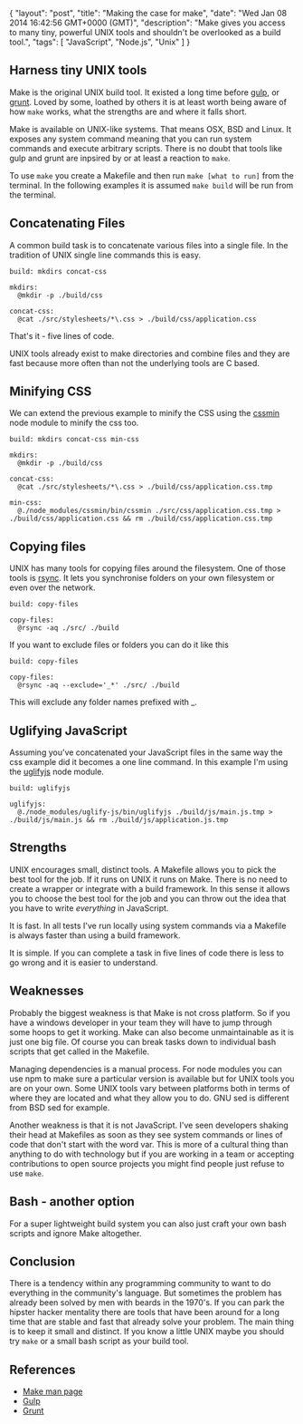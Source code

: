 {
  "layout": "post",
  "title": "Making the case for make",
  "date": "Wed Jan 08 2014 16:42:56 GMT+0000 (GMT)",
  "description": "Make gives you access to many tiny, powerful UNIX tools and shouldn't be overlooked as a build tool.",
  "tags": [
    "JavaScript",
    "Node.js",
    "Unix"
  ]
}

## Harness tiny UNIX tools

Make is the original UNIX build tool. It existed a long time before [gulp][2], or [grunt][3]. Loved by some, loathed by others it is at least worth being aware of how `make` works, what the strengths are and where it falls short.

Make is available on UNIX-like systems. That means OSX, BSD and Linux. It exposes any system command meaning that you can run system commands and execute arbitrary scripts. There is no doubt that tools like gulp and grunt are inpsired by or at least a reaction to `make`. 

To use `make` you create a Makefile and then run `make [what to run]` from the terminal. In the following examples it is assumed `make build` will be run from the terminal.

## Concatenating Files

A common build task is to concatenate various files into a single file. In the tradition of UNIX single line commands this is easy.

    build: mkdirs concat-css

    mkdirs:
      @mkdir -p ./build/css

    concat-css:
      @cat ./src/stylesheets/*\.css > ./build/css/application.css

That's it - five lines of code. 

UNIX tools already exist to make directories and combine files and they are fast because more often than not the underlying tools are C based. 

## Minifying CSS

We can extend the previous example to minify the CSS using the [cssmin][5] node module to minify the css too.

    build: mkdirs concat-css min-css

    mkdirs:
      @mkdir -p ./build/css

    concat-css:
      @cat ./src/stylesheets/*\.css > ./build/css/application.css.tmp

    min-css:
      @./node_modules/cssmin/bin/cssmin ./src/css/application.css.tmp > ./build/css/application.css && rm ./build/css/application.css.tmp

## Copying files

UNIX has many tools for copying files around the filesystem. One of those tools is [rsync][4]. It lets you synchronise folders on your own filesystem or even over the network.

    build: copy-files

    copy-files:
      @rsync -aq ./src/ ./build

If you want to exclude files or folders you can do it like this

    build: copy-files

    copy-files:
      @rsync -aq --exclude='_*' ./src/ ./build

This will exclude any folder names prefixed with \_.

## Uglifying JavaScript

Assuming you've concatenated your JavaScript files in the same way the css example did it becomes a one line command. In this example I'm using the [uglifyjs][6] node module.

    build: uglifyjs 

    uglifyjs:
      @./node_modules/uglify-js/bin/uglifyjs ./build/js/main.js.tmp > ./build/js/main.js && rm ./build/js/application.js.tmp

## Strengths

UNIX encourages small, distinct tools. A Makefile allows you to pick the best tool for the job. If it runs on UNIX it runs on Make. There is no need to create a wrapper or integrate with a build framework. In this sense it allows you to choose the best tool for the job and you can throw out the idea that you have to write *everything* in JavaScript.

It is fast. In all tests I've run locally using system commands via a Makefile is always faster than using a build framework.

It is simple. If you can complete a task in five lines of code there is less to go wrong and it is easier to understand.

## Weaknesses

Probably the biggest weakness is that Make is not cross platform. So if you have a windows developer in your team they will have to jump through some hoops to get it working. Make can also become unmaintainable as it is just one big file. Of course you can break tasks down to individual bash scripts that get called in the Makefile.

Managing dependencies is a manual process. For node modules you can use npm to make sure a particular version is available but for UNIX tools you are on your own. Some UNIX tools vary between platforms both in terms of where they are located and what they allow you to do. GNU sed is different from BSD sed for example. 

Another weakness is that it is not JavaScript. I've seen developers shaking their head at Makefiles as soon as they see system commands or lines of code that don't start with the word var. This is more of a cultural thing than anything to do with technology but if you are working in a team or accepting contributions to open source projects you might find people just refuse to use `make`. 

## Bash - another option

For a super lightweight build system you can also just craft your own bash scripts and ignore Make altogether. 

## Conclusion

There is a tendency within any programming community to want to do everything in the community's language. But sometimes the problem has already been solved by men with beards in the 1970's. If you can park the hipster hacker mentality there are tools that have been around for a long time that are stable and fast that already solve your problem. The main thing is to keep it small and distinct. If you know a little UNIX maybe you should try `make` or a small bash script as your build tool.

## References 

* [Make man page][1]
* [Gulp][2]
* [Grunt][3]

[1]: http://linux.die.net/man/1/make 
[2]: http://gulpjs.com/
[3]: http://gruntjs.com/
[4]: https://rsync.samba.org/ 
[5]: https://github.com/jbleuzen/node-cssmin
[6]: http://lisperator.net/uglifyjs/
